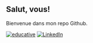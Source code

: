 ## Salut, vous!

Bienvenue dans mon repo Github.

<a href='https://pantaflex44.github.io/Portfolio/' target="_blank"><img alt='educative' src='https://img.shields.io/badge/Portfolio-100000?style=flat-square&logo=educative&logoColor=white&labelColor=000000&color=000000'/></a>
<a href='https://www.linkedin.com/in/pf44/' target="_blank"><img alt='LinkedIn' src='https://img.shields.io/badge/LinkedIn-100000?style=flat-square&logo=LinkedIn&logoColor=white&labelColor=0e76a8&color=0e76a8'/></a>
